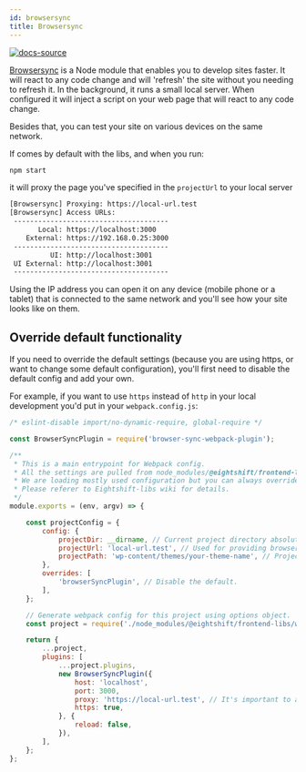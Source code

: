 ```yaml
---
id: browsersync
title: Browsersync
---
```


[![docs-source](https://img.shields.io/badge/source-eigthshift--frontend--libs-yellow?style=for-the-badge&logo=javascript&labelColor=2a2a2a)](https://github.com/duenneffe/eightshift-frontend-libs/tree/v2.0.0/webpack/development.js)

[Browsersync](https://browsersync.io/docs) is a Node module that enables you to develop sites faster. It will react to any code change and will 'refresh' the site without you needing to refresh it. In the background, it runs a small local server. When configured it will inject a script on your web page that will react to any code change.

Besides that, you can test your site on various devices on the same network.

If comes by default with the libs, and when you run:

```bash
npm start
```

it will proxy the page you've specified in the `projectUrl` to your local server

```bash
[Browsersync] Proxying: https://local-url.test
[Browsersync] Access URLs:
 --------------------------------------
       Local: https://localhost:3000
    External: https://192.168.0.25:3000
 --------------------------------------
          UI: http://localhost:3001
 UI External: http://localhost:3001
 --------------------------------------
```

Using the IP address you can open it on any device (mobile phone or a tablet) that is connected to the same network and you'll see how your site looks like on them.

## Override default functionality

If you need to override the default settings (because you are using https, or want to change some default configuration), you'll first need to disable the default config and add your own.

For example, if you want to use `https` instead of `http` in your local development you'd put in your `webpack.config.js`:

```js
/* eslint-disable import/no-dynamic-require, global-require */

const BrowserSyncPlugin = require('browser-sync-webpack-plugin');

/**
 * This is a main entrypoint for Webpack config.
 * All the settings are pulled from node_modules/@eightshift/frontend-libs/webpack.
 * We are loading mostly used configuration but you can always override or turn off the default setup and provide your own.
 * Please referer to Eightshift-libs wiki for details.
 */
module.exports = (env, argv) => {

	const projectConfig = {
		config: {
			projectDir: __dirname, // Current project directory absolute path.
			projectUrl: 'local-url.test', // Used for providing browsersync functionality.
			projectPath: 'wp-content/themes/your-theme-name', // Project path relative to project root.
		},
		overrides: [
			'browserSyncPlugin', // Disable the default.
		],
	};

	// Generate webpack config for this project using options object.
	const project = require('./node_modules/@eightshift/frontend-libs/webpack')(argv.mode, projectConfig);

	return {
		...project,
		plugins: [
			...project.plugins,
			new BrowserSyncPlugin({
				host: 'localhost',
				port: 3000,
				proxy: 'https://local-url.test', // It's important to add the protocol when using https!
				https: true,
			}, {
				reload: false,
			}),
		],
	};
};
```
